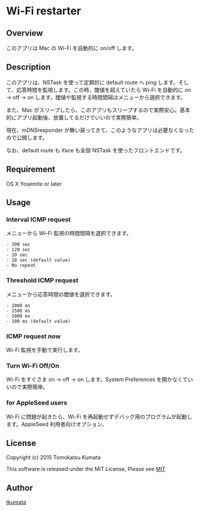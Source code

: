# Wi-Fi restarter
## Overview
このアプリは Mac の Wi-Fi を自動的に on/off します。

## Description
このアプリは、NSTask を使って定期的に default route へ ping します。そして、応答時間を監視します。この時、閾値を超えていたら Wi-Fi を自動的に on -> off -> on します。閾値や監視する時間間隔はメニューから選択できます。

また、Mac がスリープしたら、このアプリもスリープするので実際安心。基本的にアプリ起動後、放置してるだけでいいので実際簡単。

現在、mDNSresponder が舞い戻ってきて、このようなアプリは必要なくなったので公開します。

なお、default route も iface も全部 NSTask を使ったフロントエンドです。

## Requirement
OS X Yosemite or later

## Usage
### Interval ICMP request
メニューから Wi-Fi 監視の時間間隔を選択できます。

    - 300 sec
    - 120 sec
    - 20 sec
    - 10 sec (default value)
    - No repeat

### Threshold ICMP request
メニューから応答時間の閾値を選択できます。

    - 2000 ms
    - 1500 ms
    - 1000 ms
    - 100 ms (default value)

### ICMP request now
Wi-Fi 監視を手動で実行します。

### Turn Wi-Fi Off/On
Wi-Fi をすぐさま on -> off -> on します。System Preferences を開かなくていいので実際簡単。

### for AppleSeed users
Wi-Fi に問題が起きたら、Wi-Fi を再起動せずデバッグ用のプログラムが起動します。AppleSeed 利用者向けオプション。

## License
Copyright (c) 2015 Tomokatsu Kumata

This software is released under the MIT License, Please see [MIT](https://opensource.org/licenses/MIT)

## Author
[tkumata](https://github.com/tkumata)
